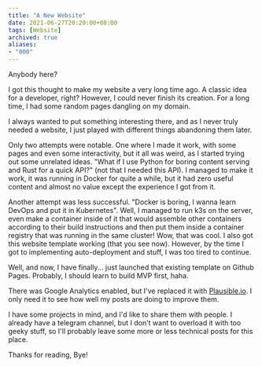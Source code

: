 ```yaml
---
title: "A New Website"
date: 2021-06-27T20:20:00+08:00
tags: [Website]
archived: true
aliases:
- "000"
---
```


Anybody here?

I got this thought to make my website a very long time ago. A classic
idea for a developer, right? However, I could never finish its creation.
For a long time, I had some random pages dangling on my domain.

I always wanted to put something interesting there, and as I never truly
needed a website, I just played with different things abandoning them later.

Only two attempts were notable. One where I made it work, with some pages
and even some interactivity, but it all was weird, as I started trying out
some unrelated ideas. "What if I use Python for boring content serving and Rust
for a quick API?" (not that I needed this API). I managed to make it work,
it was running in Docker for quite a while, but it had zero useful
content and almost no value except the experience I got from it.

Another attempt was less successful. "Docker is boring, I wanna learn DevOps
and put it in Kubernetes". Well, I managed to run k3s on the server, even make
a container inside of it that would assemble other containers according to
their build instructions and then put them inside a container registry that
was running in the same cluster! Wow, that was cool. I also got this website
template working (that you see now). However, by the time I got to
implementing auto-deployment and stuff, I was too tired to continue.

Well, and now, I have finally... just launched that existing template on
Github Pages. Probably, I should learn to build MVP first, haha.

There was Google Analytics enabled, but I've replaced it with
[Plausible.io][pio]. I only need it to see how well my posts
are doing to improve them.


I have some projects in mind, and I'd like to share them with people.
I already have a telegram channel, but I don't want to overload it with too
geeky stuff, so I'll probably leave some more or less technical posts for
this place.

Thanks for reading, Bye!


[pio]: https://plausible.io
